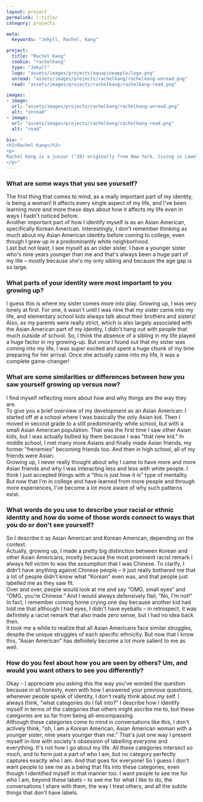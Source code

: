 ```yaml
---
layout: project
permalink: /:title/
category: projects

meta:
  keywords: "Jekyll, Rachel, Kang"

project:
  title: "Rachel Kang"
  cookie: "rachelkang"
  type: "Jekyll"
  logo: "assets/images/projects/aquapineapple/logo.png"
  unread: "assets/images/projects/rachelkang/rachelkang-unread.png"
  read: "assets/images/projects/rachelkang/rachelkang-read.png"

images:
- image:
  url: "assets/images/projects/rachelkang/rachelkang-unread.png"
  alt: "unread"
- image:
  url: "assets/images/projects/rachelkang/rachelkang-read.png"
  alt: "read"

bio: "
<h2>Rachel Kang</h2>
<p>
Rachel Kang is a junior (’20) originally from New York, living in Lowell House, and studying Computer Science. On campus, Rachel is involved with Women in Computer Science, The Crimson, The Women's Center, and Korean Association.
</p>"
---
```


<h3>What are some ways that you see yourself?</h3>
<p>
The first thing that comes to mind, as a really important part of my identity, is being a woman! It affects every single aspect of my life, and I've been learning more and more these days about how it affects my life even in ways I hadn't noticed before.
<br>
Another important part of how I identify myself is as an Asian American, specifically Korean American. Interestingly, I don't remember thinking as much about my Asian American identity before coming to college, even though I grew up in a predominantly white neighborhood.
<br>
Last but not least, I see myself as an older sister. I have a younger sister who's nine years younger than me and that's always been a huge part of my life – mostly because she's my only sibling and because the age gap is so large.
</p>

<h3>What parts of your identity were most important to you growing up?</h3>
<p>
I guess this is where my sister comes more into play. Growing up, I was very lonely at first.  For one, it wasn't until I was nine that my sister came into my life, and elementary school kids always talk about their brothers and sisters! Also, as my parents were really strict, which is also largely associated with the Asian American part of my identity, I didn't hang out with people that much outside of school. So, I think the absence of a sibling in my life played a huge factor in my growing-up.
But once I found out that my sister was coming into my life, I was super excited and spent a huge chunk of my time preparing for her arrival. Once she actually came into my life, it was a complete game-changer!
</p>

<h3>What are some similarities or differences between how you saw yourself growing up versus now?</h3>
<p>
I find myself reflecting more about how and why things are the way they are.
<br>
To give you a brief overview of my development as an Asian American: I started off at a school where I was basically the only Asian kid. Then I moved in second grade to a still predominantly white school, but with a small Asian American population. That was the first time I saw other Asian kids, but I was actually bullied by them because I was "that new kid."  In middle school, I met many more Asians and finally made Asian friends, my former "frenemies" becoming friends too. And then in high school, all of my friends were Asian.
<br>
Growing up, I never really thought about why I came to have more and more Asian friends and why I was interacting less and less with white people. I think I just accepted things with a "this is just how it is" type of mentality. But now that I'm in college and have learned from more people and through more experiences, I've become a lot more aware of why such patterns exist.
</p>

<h3>What words do you use to describe your racial or ethnic identity and how do some of those words connect to ways that you do or don't see yourself?</h3>
<p>
So I describe it as Asian American and Korean American, depending on the context.
<br>
Actually, growing up, I made a pretty big distinction between Korean and other Asian Americans, mostly because the most prominent racist remark I always fell victim to was the assumption that I was Chinese. To clarify, I didn't have anything against Chinese people – it just really bothered me that a lot of people didn't know what "Korean" even was, and that people just labelled me as they saw fit.
<br>
Over and over, people would look at me and say “OMG, small eyes” and “OMG, you're Chinese.” And I would always defensively flail, "No, I'm not!"
<br>
In fact, I remember coming home crying one day because another kid had told me that although I had eyes, I didn't have eyeballs – in retrospect, it was definitely a racist remark that also made zero sense, but I had no idea back then.
<br>
It took me a while to realize that all Asian Americans face similar struggles, despite the unique struggles of each specific ethnicity.  But now that I know this, "Asian American" has definitely become a lot more salient to me as well.
</p>

<h3>How do you feel about how you are seen by others? Um, and would you want others to see you differently?</h3>
<p>
Okay – I appreciate you asking this the way you've worded the question because in all honesty, even with how I answered your previous questions, whenever people speak of identity, I don't really think about my self. I always think, "what categories do I fall into?" I describe how I identify myself in terms of the categories that others might ascribe me to, but these categories are so far from being all-encompassing.
<br>
Although these categories come to mind in conversations like this, I don't actively think, "oh, I am a Korean American, Asian American woman with a younger sister, nine years younger than me." That's just one way I present myself in-line with society's obsession of labelling everyone and everything. It's not how I go about my life. All these categories intersect so much, and to form just a part of who I am, but no category perfectly captures exactly who I am. And that goes for everyone!
So I guess I don't want people to see me as a being that fits into these categories, even though I identified myself in that manner too. I want people to see me for who I am, beyond these labels – to see me for what I like to do, the conversations I share with them, the way I treat others, and all the subtle things that don't have labels.
</p>
